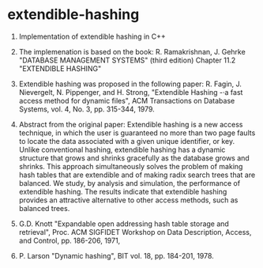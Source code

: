 # extendible-hashing

1. Implementation of extendible hashing in C++

2. The implemenation is based on the book:
R. Ramakrishnan, J. Gehrke "DATABASE MANAGEMENT SYSTEMS" (third edition)
Chapter 11.2 "EXTENDIBLE HASHING"

3. Extendible hashing was proposed in the following paper:
R. Fagin, J. Nievergelt, N. Pippenger, and H. Strong, "Extendible Hashing -·a fast access
method for dynamic files",  ACM Transactions on Database Systems, 
vol. 4, No. 3, pp. 315-344, 1979.

4. Abstract from the original paper:
Extendible hashing is a new access technique, in which the user is guaranteed no more than two page faults to locate the data associated with a given unique identifier, or key. Unlike conventional hashing, extendible hashing has a dynamic structure that grows and shrinks gracefully as the database grows and shrinks. This approach simultaneously solves the problem of making hash tables that are extendible and of making radix search trees that are balanced. We study, by analysis and simulation, the performance of extendible hashing. The results indicate that extendible hashing provides an attractive alternative to other access methods, such as balanced trees.

5. G.D. Knott "Expandable open addressing hash table storage and retrieval", Proc. ACM SIGFIDET
Workshop on Data Description, Access, and Control, pp. 186-206, 1971,

6. P. Larson "Dynamic hashing", BIT vol. 18, pp. 184-201, 1978.
